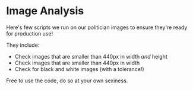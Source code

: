 Image Analysis
==============

Here's few scripts we run on our politician images to ensure they're ready for production use!

They include:
 - Check images that are smaller than 440px in width *and* height
 - Check images that are smaller than 440px in width
 - Check for black and white images (with a tolerance!)

Free to use the code, do so at your own sexiness.
